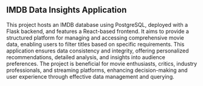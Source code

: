 ## IMDB Data Insights Application

This project hosts an IMDB database using PostgreSQL, deployed with a Flask backend, and features a React-based frontend. It aims to provide a structured platform for managing and accessing comprehensive movie data, enabling users to filter titles based on specific requirements. This application ensures data consistency and integrity, offering personalized recommendations, detailed analysis, and insights into audience preferences. The project is beneficial for movie enthusiasts, critics, industry professionals, and streaming platforms, enhancing decision-making and user experience through effective data management and querying.
